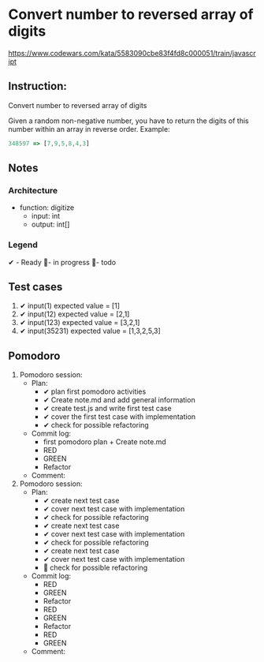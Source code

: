 # Convert number to reversed array of digits
https://www.codewars.com/kata/5583090cbe83f4fd8c000051/train/javascript

## Instruction:
Convert number to reversed array of digits

Given a random non-negative number, you have to return the digits of this number within an array in reverse order.
Example:
```javascript
348597 => [7,9,5,8,4,3]
```

## Notes
### Architecture
* function: digitize
    * input: int
    * output: int[]
	
### Legend
 ✔ - Ready
 🚧- in progress
 📃- todo
 
## Test cases
1. ✔ input(1) expected value = [1]
1. ✔ input(12) expected value = [2,1]
1. ✔ input(123) expected value = [3,2,1]
1. ✔ input(35231) expected value = [1,3,2,5,3]



## Pomodoro
1. Pomodoro session:
    * Plan:  
        * ✔ plan first pomodoro activities
        * ✔ Create note.md and add general information 
        * ✔ create test.js and write first test case
        * ✔ cover the first test case with implementation
        * ✔ check for possible refactoring
    * Commit log:
        * first pomodoro plan + Create note.md
        * RED
        * GREEN
        * Refactor
    * Comment: 
1. Pomodoro session:
    * Plan:  
        * ✔ create next test case
        * ✔ cover next test case with implementation
        * ✔ check for possible refactoring
        * ✔ create next test case
        * ✔ cover next test case with implementation
        * ✔ check for possible refactoring
        * ✔ create next test case
        * ✔ cover next test case with implementation
        * 📃 check for possible refactoring        
    * Commit log:
        * RED
        * GREEN
        * Refactor
        * RED
        * GREEN
        * Refactor
        * RED
        * GREEN
    * Comment: 